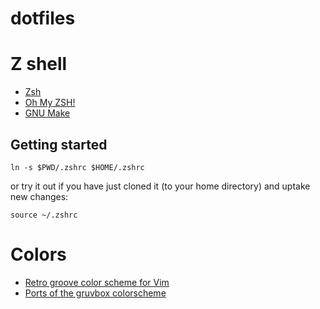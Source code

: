 # dotfiles

# Z shell

* [Zsh](https://www.zsh.org/)
* [Oh My ZSH!](https://ohmyz.sh/)
* [GNU Make](https://www.gnu.org/software/make/)

## Getting started

``ln -s $PWD/.zshrc $HOME/.zshrc``

or try it out if you have just cloned it (to your home directory) and uptake new changes:

```shell
source ~/.zshrc
```

# Colors

* [Retro groove color scheme for Vim](https://github.com/morhetz/gruvbox)
* [Ports of the gruvbox colorscheme](https://github.com/morhetz/gruvbox-contrib)
